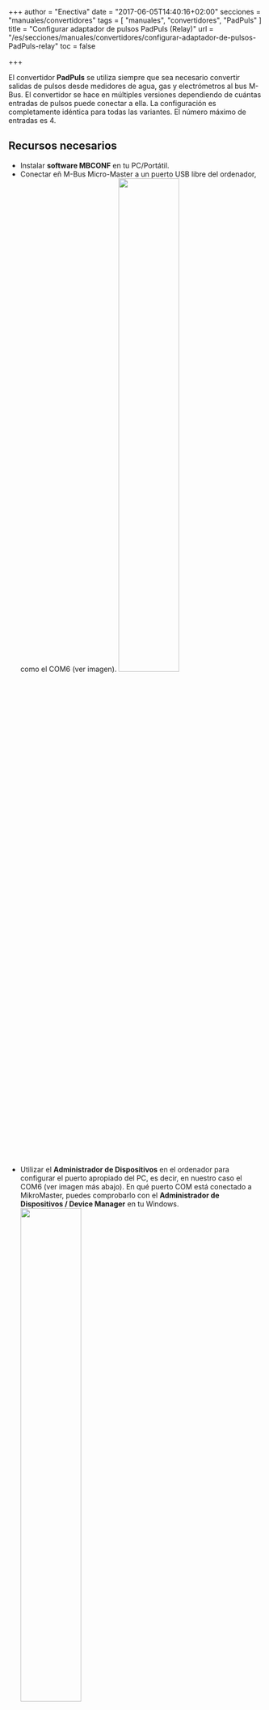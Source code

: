 +++
author = "Enectiva"
date = "2017-06-05T14:40:16+02:00"
secciones = "manuales/convertidores"
tags = [
    "manuales",
    "convertidores",
    "PadPuls"
]
title = "Configurar adaptador de pulsos PadPuls (Relay)"
url = "/es/secciones/manuales/convertidores/configurar-adaptador-de-pulsos-PadPuls-relay"
toc = false

+++

El convertidor **PadPuls** se utiliza siempre que sea necesario convertir salidas de pulsos desde medidores de agua, gas y electrómetros al bus M-Bus. El convertidor se hace en múltiples versiones dependiendo de cuántas entradas de pulsos puede conectar a ella. La configuración es completamente idéntica para todas las variantes. El número máximo de entradas es 4.

## Recursos necesarios

- Instalar **software MBCONF** en tu PC/Portátil.
- Conectar eñ M-Bus Micro-Master a un puerto USB libre del ordenador, como el COM6 (ver imagen).
<img class="center" src="/images/padpuls-connection-to-pc.jpg" style="width:50%"></img>
- Utilizar el **Administrador de Dispositivos** en el ordenador para configurar el puerto apropiado del PC, es decir, en nuestro caso el COM6 (ver imagen más abajo). En qué puerto COM está conectado a MikroMaster, puedes comprobarlo con el **Administrador de Dispositivos / Device Manager** en tu Windows.
<img class="center" src="/images/padpuls-connection-port-to-mikromaster.jpg" style="width:50%"></img>
- Desde el **Administrador de Dispositivos** debemos abrir el puerto anterior y en la pestaña **configuración del puerto** tener los siguientes parámetros:

<img class="left" src="/images/padpuls-port-configuration.jpg"></img>

| Opción | Campo |
|--------|:-----:|
| `bit/sec` | 115200 |
| `datagram bit` | 8 |
| `parity` | none |
| `stop bit` | 1 |
| `flow managment` | none |

<div style="clear:both"></div>

- Conectar el Adaptador PadPuls (Terminales M-Bus) al terminal USB M-Bus Micro-Master (ver primera imagen).
- Activar el adaptador PadPuls. Quitar la cubierta superior del adaptador y el puente de la etiqueta BAT en ambos pines. (ver imagen posterior)
<img class="center" src="/images/padpuls-activate-bat.jpg" style="width:50%"></img>
- Abrir el programa **MBCONF**. El cual puede ser descargado de Internet o envía asistencia técnica al Equipo Enectiva.
<img class="center" src="/images/interface-relay-mbconf.jpg"></img>
- Hacer configuraciones básicas:

    - Configurar número de puerto el mismo que en el PC **(5)**.
    - Ajustar la velocidad de comunicación a `2400 Bd` **(6)**
    - Ajustar la velocidad de acuerdo al **(7)** no es necesario (es configurado automáticamente desde el dispositivo padre).
    - Configurar dirección M-Bus a 254 **(8)**. **254** significa multidifusión. Esta es la dirección por la cual todos los dispositivos responden, es usada en casos donde tu no sabes la dirección. No puedes usarla cuando hay más dispositivos en el bus.
    - `Manufact` = **loaded** no necesita ser cambiado. **(9)**
    - `Type` = **loaded** no necesita ser cambiado. **(10)**
    - `Generation` = **loaded** no necesita ser cambiado. **(11)**
    - `MBus state` = **loaded** no necesita ser cambiado. **(12)**
    - `Autom. Readout` = es una opción, sí el sofware de activación siempre lee los datos después de la escritura (es útil para comprobar la exactitud de la programación - **13**).
    - `ZVEI Optical Mode` = sí este modo esta activado, el dispositivo equipado con la interfaz óptica y el protocolo M-Bus en conformidad con EN 1434-3 puede ser escaneado y programado usando un cabezal de lectura óptica. Nosotros no lo usamos en proyectos de Enectiva. **(14)**
    - `MDK (Sensus)` = este es usado para lecturas con Sensus MDK **(15)**.
    - `Connect to meter` = esto es usado para peticiones de datos desde el dispositivo conectado (en nuestro caso PadPuls - **16**).
    - `Erase log.` = Eliminar el contenido del log. **(17)**
    - `Exit` = salir del programa y guardar los ajustes actuales. **(18)**

**Después de conectar y ajustar los parámetros, presiona `connect to meter`.**

<img class="center" src="/images/parameters-mbconf.jpg" style="width:50%"></img>

Dependiendo con la variante del convertidor **PadPuls** aparece la interfaz con uno o cuatro puertos en la parte superior. Para establecer esto mira la imagen de los ajustes **Port 1**.

1. Rellene la dirección primaria. Cada dispositivo conectado al bus M-Bus debe tener una única dirección y una única dirección primaria en el rango de valores de 0-254 (número 1 en la imagen anterior).
2. Rellene la dirección secundaria, normalmente el número de serio del contador, y este es el número por el cual el contador esta leyendose en Enectiva. (Nº 2). Incluso la dirección secundaria debe ser única junto al bus.
3. Selecciona el tipo de energía medida en el **Port 1**. En nuestro caso **water**.
4. Los números **4**,**5** y **6** son los más importantes de todos los ajustes de convertidores. Aquí ajustamos el tamaño de los pulsos individualmente mediante el **Multiplicator**, entonces el estado actual del medidor (contador) y la unidad en la cual estamos leyéndolo. Ejemplo, respecto a la imagen, decimos que un pulso es igual a un litro y el medidor está actualmente en 1302L.

## Ejemplos de ajustes del multiplicador
### Ejemplo 1
El medidor de agua tiene 45.120 litros y un pulso = 10 litros. Tu tienes 2 opciones para configurar el convertidor:

1. Unidad = 10L, Multiplicator = 1 / 1, Counter = 4512 (el último cero que no mencionamos porque usted ha establecido que saltará después de 10 litros).
2. Unidad = 1L, Multiplicator = 10 / 1, Counter = 45120 (x 1L)

### Ejemplo 2
El electrómetro tiene 78346 kWh y 64 pulsos = 1kWh

1. **Ajuste:** Unidad = 1kWh, Multiplicator = 1 / 1, Counter = 78346 (x 1kWh)

### Ejemplo 3
El electrómetro tiene 112.345kWh y 1.000 pulsos = 1kWh

1. **Ajuste:** Unidad = 1Wh, Multiplicator = 1 / 1, Counter = 1123454 (x 0,001Wh)

### Ejemplos de cómo configurar mediciones indirectas de medidores que llevan un dispositivo de medición

1. Necesitas sincronizar el tiempo y por lo tanto presionar el botón etiquetado con un 7.
2. Una vez que tengas todos presionado, pulsa `Write` y todos los valores configurados son escritos en el transmisor.
3. Siempre es importante verificar que está escrito, así que pulsa `Read` para verificarlo. Además verás el estado del contador, así puedes verificar que tu tienes configurado el transmisor correctamente.
